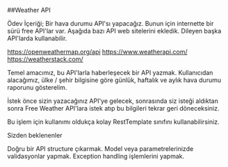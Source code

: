 ##Weather API

Ödev İçeriği;
Bir hava durumu API'sı yapacağız. Bunun için internette bir sürü free API'lar var. Aşağıda bazı API web sitelerini ekledik. Dileyen başka API'larda kullanabilir.


 https://openweathermap.org/api 
 https://www.weatherapi.com/ 
 https://weatherstack.com/ 

Temel amacımız, bu API'larla haberleşecek bir API yazmak. Kullanıcıdan alacağımız, ülke / şehir bilgisine göre günlük, haftalık ve aylık hava durumu raporunu gösterelim.


İstek önce sizin yazacağınız API'ye gelecek, sonrasında siz isteği aldıktan sonra Free Weather API'lara istek atıp bu bilgileri tekrar geri döneceksiniz.


Bu işlem için kullanımı oldukça kolay RestTemplate sınıfını kullanabilirsiniz.


Sizden beklenenler


 Doğru bir API structure çıkarmak. 
 Model veya parametrelerinizde validasyonlar yapmak. 
 Exception handling işlemlerini yapmak. 
